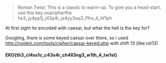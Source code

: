 > Roman Twist: 	This is a classic to warm-up. To give you a head-start, use this key onacipherftw
> hs3_jy4pp1j_j43p4i_js4yy3oq3_f1hs_4_hf1ph
	
At first sight its encoded with caesar, but what the hell is the key for?

Googling, there is some keyed caesar over there, so i used http://rumkin.com/tools/cipher/caesar-keyed.php with shift 13 (like rot13)


#### EKO{th3_cl4ss1c_c43s4r_ch4ll3ng3_w1th_4_tw1st}